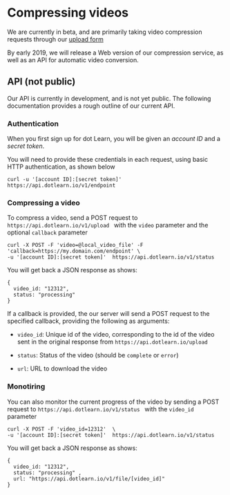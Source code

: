 # Compressing videos

We are currently in beta, and are primarily taking video compression requests through our [upload form](https://dotlearn.io/start)

By early 2019, we will release a Web version of our compression service, as well as an API for automatic video conversion.


## API (not public)

Our API is currently in development, and is not yet public. The following documentation provides a rough outline of our current API.

### Authentication

When you first sign up for dot Learn, you will be given an _account ID_ and a _secret token_. 

You will need to provide these credentials in each request, using basic HTTP authentication, as shown below

    curl -u '[account ID]:[secret token]' https://api.dotlearn.io/v1/endpoint 

### 



###  Compressing a video

To compress a video, send a POST request to `https://api.dotlearn.io/v1/upload ` with the `video` parameter and the optional `callback` parameter

    curl -X POST -F 'video=@local_video_file' -F 'callback=https://my.domain.com/endpoint' \ 
    -u '[account ID]:[secret token]'  https://api.dotlearn.io/v1/status
    
    
You will get back a JSON response as shows: 

    {
      video_id: "12312",
      status: "processing" 
    }
    
    
If a callback is provided, the our server will send a POST request to the specified callback, providing the following as arguments:

* `video_id`: Unique id of the video, corresponding to the id of the video sent in the original response from `https://api.dotlearn.io/upload`

* `status`: Status of the video (should be `complete` or `error`)

* `url`: URL to download the video




### Monotiring

You can also monitor the  current progress of the video by sending a POST request to `https://api.dotlearn.io/v1/status ` with the `video_id` parameter

    curl -X POST -F 'video_id=12312'  \ 
    -u '[account ID]:[secret token]'  https://api.dotlearn.io/v1/status


You will get back a JSON response as shows: 

    {
      video_id: "12312",
      status: "processing" ,
      url: "https://api.dotlearn.io/v1/file/[video_id]"
    }
    
    